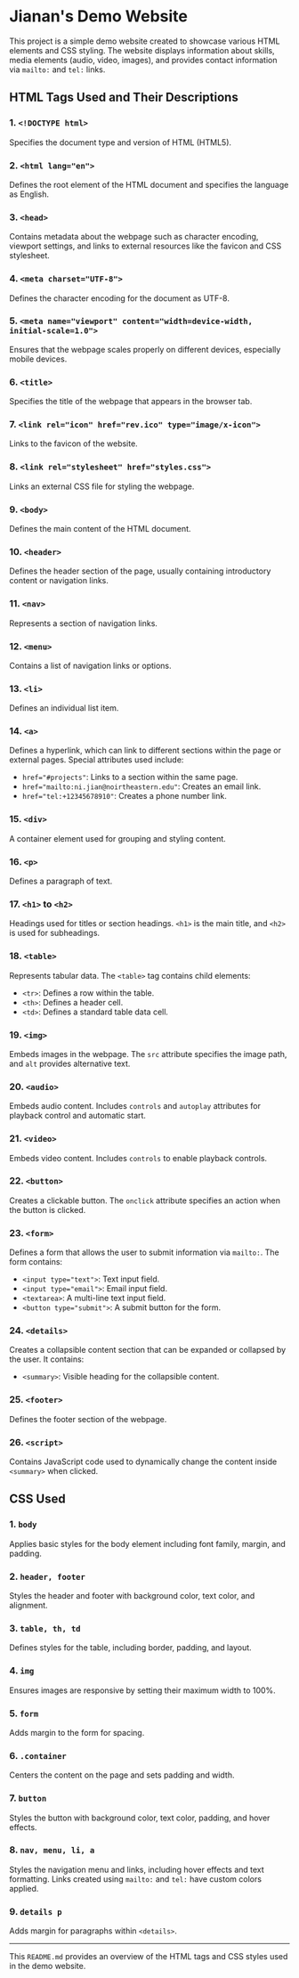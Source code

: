 # Jianan's Demo Website

This project is a simple demo website created to showcase various HTML elements and CSS styling. The website displays information about skills, media elements (audio, video, images), and provides contact information via `mailto:` and `tel:` links.

## HTML Tags Used and Their Descriptions

### 1. `<!DOCTYPE html>`
Specifies the document type and version of HTML (HTML5).

### 2. `<html lang="en">`
Defines the root element of the HTML document and specifies the language as English.

### 3. `<head>`
Contains metadata about the webpage such as character encoding, viewport settings, and links to external resources like the favicon and CSS stylesheet.

### 4. `<meta charset="UTF-8">`
Defines the character encoding for the document as UTF-8.

### 5. `<meta name="viewport" content="width=device-width, initial-scale=1.0">`
Ensures that the webpage scales properly on different devices, especially mobile devices.

### 6. `<title>`
Specifies the title of the webpage that appears in the browser tab.

### 7. `<link rel="icon" href="rev.ico" type="image/x-icon">`
Links to the favicon of the website.

### 8. `<link rel="stylesheet" href="styles.css">`
Links an external CSS file for styling the webpage.

### 9. `<body>`
Defines the main content of the HTML document.

### 10. `<header>`
Defines the header section of the page, usually containing introductory content or navigation links.

### 11. `<nav>`
Represents a section of navigation links.

### 12. `<menu>`
Contains a list of navigation links or options.

### 13. `<li>`
Defines an individual list item.

### 14. `<a>`
Defines a hyperlink, which can link to different sections within the page or external pages. Special attributes used include:
- `href="#projects"`: Links to a section within the same page.
- `href="mailto:ni.jian@noirtheastern.edu"`: Creates an email link.
- `href="tel:+12345678910"`: Creates a phone number link.

### 15. `<div>`
A container element used for grouping and styling content.

### 16. `<p>`
Defines a paragraph of text.

### 17. `<h1>` to `<h2>`
Headings used for titles or section headings. `<h1>` is the main title, and `<h2>` is used for subheadings.

### 18. `<table>`
Represents tabular data. The `<table>` tag contains child elements:
- `<tr>`: Defines a row within the table.
- `<th>`: Defines a header cell.
- `<td>`: Defines a standard table data cell.

### 19. `<img>`
Embeds images in the webpage. The `src` attribute specifies the image path, and `alt` provides alternative text.

### 20. `<audio>`
Embeds audio content. Includes `controls` and `autoplay` attributes for playback control and automatic start.

### 21. `<video>`
Embeds video content. Includes `controls` to enable playback controls.

### 22. `<button>`
Creates a clickable button. The `onclick` attribute specifies an action when the button is clicked.

### 23. `<form>`
Defines a form that allows the user to submit information via `mailto:`. The form contains:
- `<input type="text">`: Text input field.
- `<input type="email">`: Email input field.
- `<textarea>`: A multi-line text input field.
- `<button type="submit">`: A submit button for the form.

### 24. `<details>`
Creates a collapsible content section that can be expanded or collapsed by the user. It contains:
- `<summary>`: Visible heading for the collapsible content.

### 25. `<footer>`
Defines the footer section of the webpage.

### 26. `<script>`
Contains JavaScript code used to dynamically change the content inside `<summary>` when clicked.

## CSS Used

### 1. `body`
Applies basic styles for the body element including font family, margin, and padding.

### 2. `header, footer`
Styles the header and footer with background color, text color, and alignment.

### 3. `table, th, td`
Defines styles for the table, including border, padding, and layout.

### 4. `img`
Ensures images are responsive by setting their maximum width to 100%.

### 5. `form`
Adds margin to the form for spacing.

### 6. `.container`
Centers the content on the page and sets padding and width.

### 7. `button`
Styles the button with background color, text color, padding, and hover effects.

### 8. `nav, menu, li, a`
Styles the navigation menu and links, including hover effects and text formatting. Links created using `mailto:` and `tel:` have custom colors applied.

### 9. `details p`
Adds margin for paragraphs within `<details>`.

---

This `README.md` provides an overview of the HTML tags and CSS styles used in the demo website.
